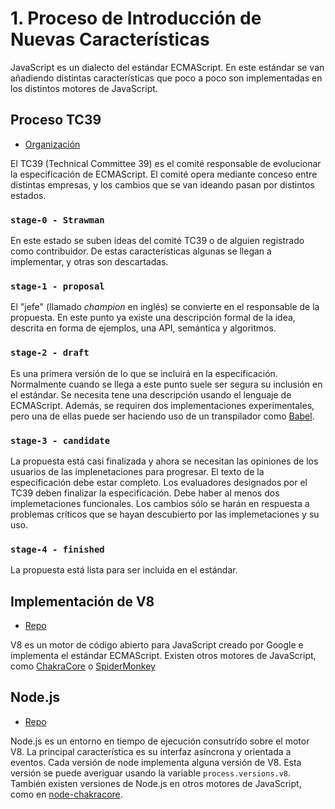# 1. Proceso de Introducción de Nuevas Características

JavaScript es un dialecto del estándar ECMAScript. En este estándar se van añadiendo distintas características que poco a poco son implementadas en los distintos motores de JavaScript.

## Proceso TC39
* [Organización](https://github.com/tc39)

El TC39 (Technical Committee 39) es el comité responsable de evolucionar la especificación de ECMAScript. El comité opera mediante conceso entre distintas empresas, y los cambios que se van ideando pasan por distintos estados.

### `stage-0 - Strawman`
En este estado se suben ideas del comité TC39 o de alguien registrado como contribuidor. De estas características algunas se llegan a implementar, y otras son descartadas.

### `stage-1 - proposal`

El "jefe" (llamado *champion* en inglés) se convierte en el responsable de la propuesta. En este punto ya existe una descripción formal de la idea, descrita en forma de ejemplos, una API, semántica y algoritmos.

### `stage-2 - draft`
Es una primera versión de lo que se incluirá en la especificación. Normalmente cuando se llega a este punto suele ser segura su inclusión en el estándar. Se necesita tene una descripción usando el lenguaje de ECMAScript. Además, se requiren dos implementaciones experimentales, pero una de ellas puede ser haciendo uso de un transpilador como [Babel](https://babeljs.io/).

### `stage-3 - candidate`
La propuesta está casi finalizada y ahora se necesitan las opiniones de los usuarios de las implenetaciones para progresar. El texto de la especificación debe estar completo. Los evaluadores designados por el TC39 deben finalizar la especificación. Debe haber al menos dos implemetaciones funcionales. Los cambios sólo se harán en respuesta a problemas críticos que se hayan descubierto por las implemetaciones y su uso.

### `stage-4 - finished`
La propuesta está lista para ser incluida en el estándar.

## Implementación de V8
* [Repo](https://github.com/v8/v8)

V8 es un motor de código abierto para JavaScript creado por Google e implementa el estándar ECMAScript. Existen otros motores de JavaScript, como [ChakraCore](https://github.com/Microsoft/ChakraCore) o [SpiderMonkey](http://hg.mozilla.org/mozilla-central/file/tip/js/src)

## Node.js
* [Repo](https://github.com/nodejs/node)

Node.js es un entorno en tiempo de ejecución consutrído sobre el motor V8. La principal característica es su interfaz asíncrona y orientada a eventos. Cada versión de node implementa alguna versión de V8. Esta versión se puede averiguar usando la variable `process.versions.v8`. También existen versiones de Node.js en otros motores de JavaScript, como en [node-chakracore](https://github.com/nodejs/node-chakracore).
